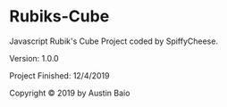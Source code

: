 # Rubiks-Cube
Javascript Rubik's Cube Project coded by SpiffyCheese.

Version: 1.0.0

Project Finished: 12/4/2019 

Copyright © 2019 by Austin Baio
